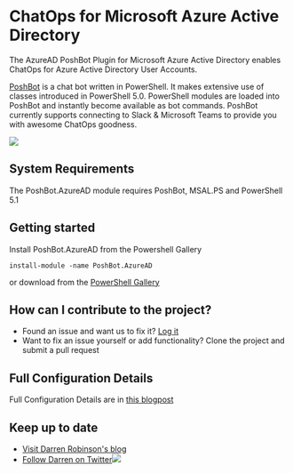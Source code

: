 # ChatOps for Microsoft Azure Active Directory
The AzureAD PoshBot Plugin for Microsoft Azure Active Directory enables ChatOps for Azure Active Directory User Accounts.  

[PoshBot](https://github.com/poshbotio/PoshBot) is a chat bot written in PowerShell. It makes extensive use of classes introduced in PowerShell 5.0. PowerShell modules are loaded into PoshBot and instantly become available as bot commands. PoshBot currently supports connecting to Slack & Microsoft Teams to provide you with awesome ChatOps goodness.

![](https://i2.wp.com/blog.darrenjrobinson.com/wp-content/uploads/2020/01/ChatOps-for-Azure-Active-Directory-640px.png?ssl=1&w=2924)

## System Requirements
The PoshBot.AzureAD module requires PoshBot, MSAL.PS and PowerShell 5.1

## Getting started
Install PoshBot.AzureAD from the Powershell Gallery
```
install-module -name PoshBot.AzureAD
```
or download from the [PowerShell Gallery](https://www.powershellgallery.com/packages/PoshBot.AzureAD)

## How can I contribute to the project?
* Found an issue and want us to fix it? [Log it](https://github.com/darrenjrobinson/azuread-poshbot/issues)
* Want to fix an issue yourself or add functionality? Clone the project and submit a pull request

## Full Configuration Details
Full Configuration Details are in [this blogpost](https://blog.darrenjrobinson.com/chatops-for-azure-active-directory/)

## Keep up to date
* [Visit Darren Robinson's blog](https://blog.darrenjrobinson.com)
* [Follow Darren on Twitter](https://twitter.com/darrenjrobinson)![](http://twitter.com/favicon.ico)
